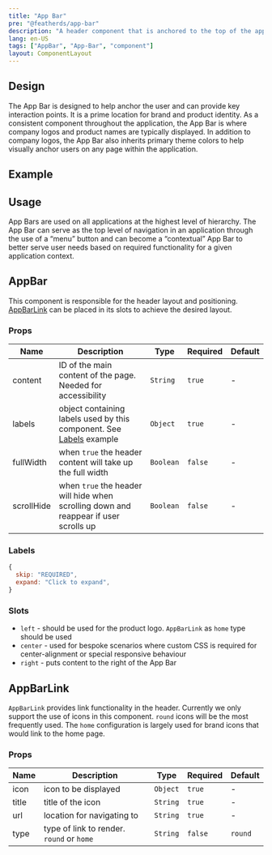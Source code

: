 ```yaml
---
title: "App Bar"
pre: "@featherds/app-bar"
description: "A header component that is anchored to the top of the application window and provides screen-specific information and actions to the user."
lang: en-US
tags: ["AppBar", "App-Bar", "component"]
layout: ComponentLayout
---
```


## Design

The App Bar is designed to help anchor the user and can provide key interaction points. It is a prime location for brand and product identity. As a consistent component throughout the application, the App Bar is where company logos and product names are typically displayed. In addition to company logos, the App Bar also inherits primary theme colors to help visually anchor users on any page within the application.

## Example

<AppBar-Examples/>

## Usage

App Bars are used on all applications at the highest level of hierarchy. The App Bar can serve as the top level of navigation in an application through the use of a “menu” button and can become a “contextual” App Bar to better serve user needs based on required functionality for a given application context.

## AppBar

This component is responsible for the header layout and positioning. [AppBarLink](#appbarlink) can be placed in its slots to achieve the desired layout.

### Props

| Name       | Description                                                                          | Type      | Required | Default |
| ---------- | ------------------------------------------------------------------------------------ | --------- | -------- | ------- |
| content    | ID of the main content of the page. Needed for accessibility                         | `String`  | `true`   | -       |
| labels     | object containing labels used by this component. See [Labels](#labels) example       | `Object`  | `true`   | -       |
| fullWidth  | when `true` the header content will take up the full width                           | `Boolean` | `false`  | -       |
| scrollHide | when `true` the header will hide when scrolling down and reappear if user scrolls up | `Boolean` | `false`  | -       |

### Labels

```js
{
  skip: "REQUIRED",
  expand: "Click to expand",
}
```

### Slots

- `left` - should be used for the product logo. `AppBarLink` as `home` type should be used
- `center` - used for bespoke scenarios where custom CSS is required for center-alignment or special responsive behaviour
- `right` - puts content to the right of the App Bar

## AppBarLink

`AppBarLink` provides link functionality in the header. Currently we only support the use of icons in this component. `round` icons will be the most frequently used. The `home` configuration is largely used for brand icons that would link to the home page.

### Props

| Name  | Description                               | Type     | Required | Default |
| ----- | ----------------------------------------- | -------- | -------- | ------- |
| icon  | icon to be displayed                      | `Object` | `true`   | -       |
| title | title of the icon                         | `String` | `true`   | -       |
| url   | location for navigating to                | `String` | `true`   | -       |
| type  | type of link to render. `round` or `home` | `String` | `false`  | `round` |

